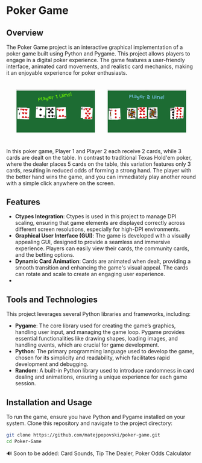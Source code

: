 # Poker Game

## Overview

The Poker Game project is an interactive graphical implementation of a poker game built using Python and Pygame. This project allows players to engage in a digital poker experience. The game features a user-friendly interface, animated card movements, and realistic card mechanics, making it an enjoyable experience for poker enthusiasts.

<table style="border-collapse: separate; border-spacing: 20px;">
    <tr>
        <td><img src="images/Screenshot1.png" alt="Screenshot1" width="500"/></td>
        <td><img src="images/Screenshot2.png" alt="Screenshot2" width="500"/></td>
    </tr>
</table>

In this poker game, Player 1 and Player 2 each receive 2 cards, while 3 cards are dealt on the table. In contrast to traditional Texas Hold'em poker, where the dealer places 5 cards on the table, this variation features only 3 cards, resulting in reduced odds of forming a strong hand. The player with the better hand wins the game, and you can immediately play another round with a simple click anywhere on the screen.

## Features

- **Ctypes Integration**: Ctypes is used in this project to manage DPI scaling, ensuring that game elements are displayed correctly across different screen resolutions, especially for high-DPI environments.
- **Graphical User Interface (GUI)**: The game is developed with a visually appealing GUI, designed to provide a seamless and immersive experience. Players can easily view their cards, the community cards, and the betting options.
- **Dynamic Card Animation**: Cards are animated when dealt, providing a smooth transition and enhancing the game's visual appeal. The cards can rotate and scale to create an engaging user experience.
- 
## Tools and Technologies

This project leverages several Python libraries and frameworks, including:

- **Pygame**: The core library used for creating the game’s graphics, handling user input, and managing the game loop. Pygame provides essential functionalities like drawing shapes, loading images, and handling events, which are crucial for game development.
- **Python**: The primary programming language used to develop the game, chosen for its simplicity and readability, which facilitates rapid development and debugging.
- **Random**: A built-in Python library used to introduce randomness in card dealing and animations, ensuring a unique experience for each game session.

## Installation and Usage

To run the game, ensure you have Python and Pygame installed on your system. Clone this repository and navigate to the project directory:

```bash
git clone https://github.com/matejpopovski/poker-game.git
cd Poker-Game

```

🔊 Soon to be added: Card Sounds, Tip The Dealer, Poker Odds Calculator

